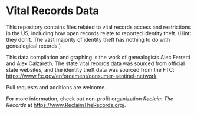 # Vital Records Data

This repository contains files related to vital records access and restrictions in the US, including how open records relate to reported identity theft. (Hint: they don't. The vast majority of identity theft has nothing to do with genealogical records.)

This data compilation and graphing is the work of genealogists Alec Ferretti and Alex Calzareth. The state vital records data was sourced from official state websites, and the identity theft data was sourced from the FTC: https://www.ftc.gov/enforcement/consumer-sentinel-network

Pull requests and additions are welcome.

For more information, check out non-profit organization _Reclaim The Records_ at https://www.ReclaimTheRecords.org/.
